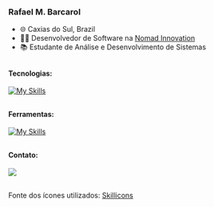 ### Rafael M. Barcarol

- 🌐 Caxias do Sul, Brazil
- 👨‍💻 Desenvolvedor de Software na <a href="https://wearenomad.dev/" target="_blank" rel="noopener">Nomad Innovation</a>
- 📚 Estudante de Análise e Desenvolvimento de Sistemas

##

#### Tecnologias:

[![My Skills](https://skillicons.dev/icons?i=js,html,css,tailwind,sass,laravel)](https://skillicons.dev)

##

#### Ferramentas:

[![My Skills](https://skillicons.dev/icons?i=vscode,git,github,figma)](https://skillicons.dev)

##

#### Contato:

<a href="https://br.linkedin.com/in/rafael-barcarol" target="_blank" rel="noopener"><img src="https://img.shields.io/badge/LinkedIn-0077B5?style=for-the-badge&logo=linkedin&logoColor=white" target="_blank"></a>

##

<p>Fonte dos ícones utilizados: <a href="https://skillicons.dev/" target="_blank" rel="noopener">Skillicons</a></p>
